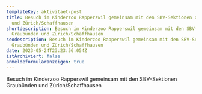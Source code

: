 ```yaml
---
templateKey: aktivitaet-post
title: Besuch im Kinderzoo Rapperswil gemeinsam mit den SBV-Sektionen Graubünden
  und Zürich/Schaffhausen
shortdescription: Besuch im Kinderzoo Rapperswil gemeinsam mit den SBV-Sektionen
  Graubünden und Zürich/Schaffhausen
seodescription: Besuch im Kinderzoo Rapperswil gemeinsam mit den SBV-Sektionen
  Graubünden und Zürich/Schaffhausen
date: 2023-05-24T23:23:56.054Z
istArchiviert: false
anmeldeformularanzeigen: true
---
```

Besuch im Kinderzoo Rapperswil gemeinsam mit den SBV-Sektionen Graubünden und Zürich/Schaffhausen